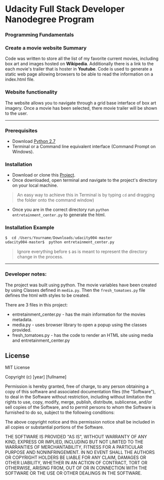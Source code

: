 # Udacity Full Stack Developer Nanodegree Program
### Programming Fundamentals


### Create a movie website Summary
Code was written to store all the list of my favorite current movies, including box art and images hosted on **Wikipedia**. Additionally there is a link to the each movie's trailer that is hoster in **Youtube**. Code is used to generate a static web page allowing browsers to be able to read the information on a index.html file.

### Website functionality
The website allows you to navigate through a grid base interface of box art imagery. Once a movie has been selected, there movie trailer will be shown to the user.

---

### Prerequisites
- Download [Python 2.7](https://www.python.org/download/releases/2.7/#download)
- Terminal or a Command line equivalent interface (Command Prompt on Windows).

### Installation
- Download or clone this [Project](https://github.com/john00123/udacity004).
- Once downloaded, open terminal and navigate to the project's directory on your local machine.
> An easy way to achieve this in Terminal is by typing `cd` and dragging the folder onto the command window)
- Once you are in the correct directory run `python entretainment_center.py` to generate the html.

### Installation Example

```Python
$  cd /Users/Yourname/Downloads/udacity004-master
udacity004-master$  python entretainment_center.py
```
> Ignore everything before `$` as is meant to represent the directory change in the process. 

---

### Developer notes:
The project was built using python.
The movie variables have been created by using Classes defined in `media.py`.
Then the `fresh_tomatoes.py` file defines the html with styles to be created.

There are 3 files in this project:
 - entretainment_center.py - has the main information for the movies metadata.
 - media.py -  uses browser library to open a popup using the classes provided.
 - fresh_tomatoes.py - has the code to render an HTML site using media and entretainment_center.py


## License
MIT License

Copyright (c) [year] [fullname]

Permission is hereby granted, free of charge, to any person obtaining a copy
of this software and associated documentation files (the "Software"), to deal
in the Software without restriction, including without limitation the rights
to use, copy, modify, merge, publish, distribute, sublicense, and/or sell
copies of the Software, and to permit persons to whom the Software is
furnished to do so, subject to the following conditions:

The above copyright notice and this permission notice shall be included in all
copies or substantial portions of the Software.

THE SOFTWARE IS PROVIDED "AS IS", WITHOUT WARRANTY OF ANY KIND, EXPRESS OR
IMPLIED, INCLUDING BUT NOT LIMITED TO THE WARRANTIES OF MERCHANTABILITY,
FITNESS FOR A PARTICULAR PURPOSE AND NONINFRINGEMENT. IN NO EVENT SHALL THE
AUTHORS OR COPYRIGHT HOLDERS BE LIABLE FOR ANY CLAIM, DAMAGES OR OTHER
LIABILITY, WHETHER IN AN ACTION OF CONTRACT, TORT OR OTHERWISE, ARISING FROM,
OUT OF OR IN CONNECTION WITH THE SOFTWARE OR THE USE OR OTHER DEALINGS IN THE
SOFTWARE.
